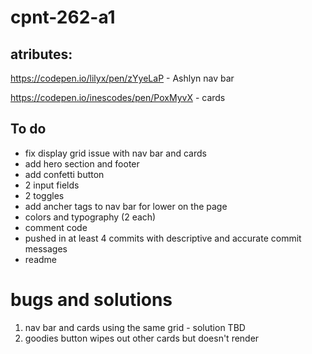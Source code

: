 # cpnt-262-a1

## atributes:

https://codepen.io/lilyx/pen/zYyeLaP - Ashlyn nav bar

https://codepen.io/inescodes/pen/PoxMyvX -  cards

## To do
 - fix display grid issue with nav bar and cards
 - add hero section and footer
 - add confetti button
 - 2 input fields
 - 2 toggles
 - add ancher tags to nav bar for lower on the page
 - colors and typography (2 each)
 - comment code
 - pushed in at least 4 commits with descriptive and accurate commit messages
 - readme

 # bugs and solutions

 1) nav bar and cards using the same grid - solution TBD
 2) goodies button wipes out other cards but doesn't render